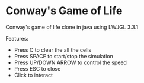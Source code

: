 # Conway's Game of Life
Conway's game of life clone in java using LWJGL 3.3.1

Features:
- Press C to clear the all the cells
- Press SPACE to start/stop the simulation
- Press UP/DOWN ARROW to control the speed
- Press ESC to close
- Click to interact
